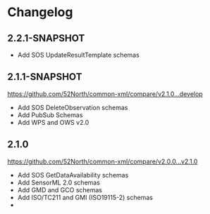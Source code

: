 # Changelog

## 2.2.1-SNAPSHOT

 * Add SOS UpdateResultTemplate schemas

## 2.1.1-SNAPSHOT

https://github.com/52North/common-xml/compare/v2.1.0...develop

* Add SOS DeleteObservation schemas
* Add PubSub Schemas
* Add WPS and OWS v2.0

## 2.1.0

https://github.com/52North/common-xml/compare/v2.0.0...v2.1.0

* Add SOS GetDataAvailability schemas
* Add SensorML 2.0 schemas
* Add GMD and GCO schemas
* Add ISO/TC211 and GMI (ISO19115-2) schemas
* 

